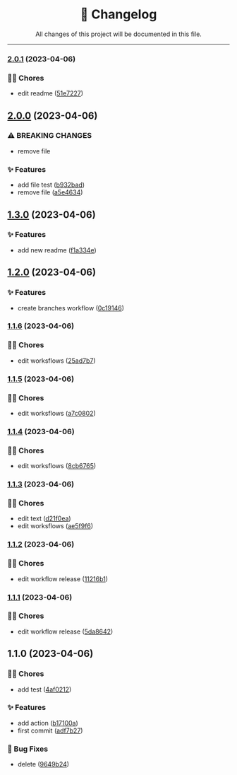 <div align="center"><h1>📝 Changelog</h1><p>All changes of this project will be documented in this file.</p></div>

---

### [2.0.1](https://github.com/fedeloterstein/release-action/compare/v2.0.0...v2.0.1) (2023-04-06)


### 👨‍💻 Chores

* edit readme ([51e7227](https://github.com/fedeloterstein/release-action/commit/51e722750022febf190608ba9fae6d932b1b01fe))

## [2.0.0](https://github.com/fedeloterstein/release-action/compare/v1.3.0...v2.0.0) (2023-04-06)


### ⚠ BREAKING CHANGES

* remove file

### ✨ Features

* add file test ([b932bad](https://github.com/fedeloterstein/release-action/commit/b932bad9b947ac7f2809c4cad4a9a4f7832ed0b8))
* remove file ([a5e4634](https://github.com/fedeloterstein/release-action/commit/a5e463411b4171476c975061d2bd9770c104ae84))

## [1.3.0](https://github.com/fedeloterstein/release-action/compare/v1.2.0...v1.3.0) (2023-04-06)


### ✨ Features

* add new readme ([f1a334e](https://github.com/fedeloterstein/release-action/commit/f1a334e412b3fb36458a233cf9fef8173723f965))

## [1.2.0](https://github.com/fedeloterstein/release-action/compare/v1.1.6...v1.2.0) (2023-04-06)


### ✨ Features

* create branches workflow ([0c19146](https://github.com/fedeloterstein/release-action/commit/0c191460974ca751f78ae9c78c50095f1b59fd30))

### [1.1.6](https://github.com/fedeloterstein/release-action/compare/v1.1.5...v1.1.6) (2023-04-06)


### 👨‍💻 Chores

* edit worksflows ([25ad7b7](https://github.com/fedeloterstein/release-action/commit/25ad7b7df86082d3ecad30a60d99a766c7a6dcbf))

### [1.1.5](https://github.com/fedeloterstein/release-action/compare/v1.1.4...v1.1.5) (2023-04-06)


### 👨‍💻 Chores

* edit worksflows ([a7c0802](https://github.com/fedeloterstein/release-action/commit/a7c0802ffea9103980d33ace6645325fbc18017a))

### [1.1.4](https://github.com/fedeloterstein/release-action/compare/v1.1.3...v1.1.4) (2023-04-06)


### 👨‍💻 Chores

* edit worksflows ([8cb6765](https://github.com/fedeloterstein/release-action/commit/8cb67650b45c5d1e21d6b7a5e9f50be2f4852f11))

### [1.1.3](https://github.com/fedeloterstein/release-action/compare/v1.1.2...v1.1.3) (2023-04-06)


### 👨‍💻 Chores

* edit text ([d21f0ea](https://github.com/fedeloterstein/release-action/commit/d21f0ea508c06ee79cbf545e57b679c8c90c51a4))
* edit worksflows ([ae5f9f6](https://github.com/fedeloterstein/release-action/commit/ae5f9f6fbfe910e0380f54ab9266a20a61b0f3cb))

### [1.1.2](https://github.com/fedeloterstein/release-action/compare/v1.1.1...v1.1.2) (2023-04-06)


### 👨‍💻 Chores

* edit workflow release ([11216b1](https://github.com/fedeloterstein/release-action/commit/11216b17e1a0c394f15935294ccb7075514dd4e6))

### [1.1.1](https://github.com/fedeloterstein/release-action/compare/v1.1.0...v1.1.1) (2023-04-06)


### 👨‍💻 Chores

* edit workflow release ([5da8642](https://github.com/fedeloterstein/release-action/commit/5da86427d95ecd9edc66f7aab40cd03afbddbcda))

## 1.1.0 (2023-04-06)


### 👨‍💻 Chores

* add test ([4af0212](https://github.com/fedeloterstein/release-action/commit/4af021273d33e1b8b6f75fd8c7d19e82ec3a385b))


### ✨ Features

* add action ([b17100a](https://github.com/fedeloterstein/release-action/commit/b17100a0afe4aea8f074715cf88f30a88449bc3d))
* first commit ([adf7b27](https://github.com/fedeloterstein/release-action/commit/adf7b27369ca12be843abe5f293c2c76c918ab7f))


### 🐛 Bug Fixes

* delete ([9649b24](https://github.com/fedeloterstein/release-action/commit/9649b244282d262c14753c3dc026406b23e0e7aa))
